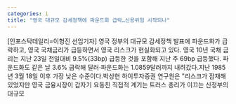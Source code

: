 ```yaml
---
categories: i
title: "영국 대규모 감세정책에 파운드화 급락…신용위험 시작되나"
---
```

[인포스탁데일리=이형진 선임기자] 영국 정부의 대규모 감세정책 발표에 파운드화가 급락하고, 영국 국채금리가 급등하면서 영국 리스크가 현실화되고 있다. 영국 10년 국채 금리는 지난 23일 전일대비 9.5%(33bp) 급등한 것을 포함해 지난 주 69bp 급등했다. 파운드화도 같은 날 3.6% 급락해 달러·파운드화는 1.0859달러까지 내려갔다.지난 1985년 3월 18일 이후 가장 낮은 수준이다.박상현 하이투자증권 연구원은 "리스크가 잠재해 있었지만 영국 금융시장이 갑자기 요동친 직접적 계기는 트러스 총리가 이끄는 신정부의 대규모
